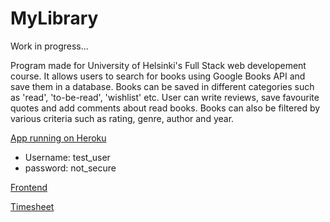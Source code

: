 # MyLibrary

Work in progress...

Program made for University of Helsinki's Full Stack web developement course. 
It allows users to search for books using Google Books API and save them in a database.
Books can be saved in different categories such as 'read', 'to-be-read', 'wishlist' etc. User can write reviews, save favourite quotes and add comments about read books. Books can also be filtered by various criteria such as rating, genre, author and year.

[App running on Heroku](https://lost-chapters.herokuapp.com/)
* Username: test_user
* password: not_secure

[Frontend](https://github.com/chipfrog/MyLibrary-frontend)

[Timesheet](https://github.com/chipfrog/MyLibrary/blob/main/timesheet.md)

